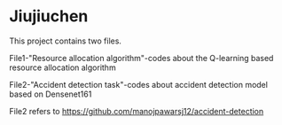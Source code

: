 # Jiujiuchen
This project contains two files.

File1-"Resource allocation algorithm"-codes about the Q-learning based resource allocation algorithm 

File2-"Accident detection task"-codes about accident detection model based on Densenet161

File2 refers to https://github.com/manojpawarsj12/accident-detection

